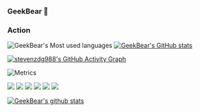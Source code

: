 ### GeekBear 👋

<!--
**stevenzdg988/stevenzdg988** is a ✨ _special_ ✨ repository because its `README.md` (this file) appears on your GitHub profile.

Here are some ideas to get you started:

- 🔭 I’m currently working on ...
- 🌱 I’m currently learning ...
- 👯 I’m looking to collaborate on ...
- 🤔 I’m looking for help with ...
- 💬 Ask me about ...
- 📫 How to reach me: ...
- 😄 Pronouns: ...
- ⚡ Fun fact: ...
-->
### Action
![GeekBear's Most used languages](https://github-readme-stats.vercel.app/api/top-langs/?username=stevenzdg988&layout=compact&show_icons=true&theme=dark) [![GeekBear's GitHub stats](https://github-readme-stats.vercel.app/api?username=stevenzdg988&show_icons=true&theme=merko)](https://github.com/stevenzdg988/github-readme-stats)


[![stevenzdg988's GitHub Activity Graph](https://activity-graph.herokuapp.com/graph?username=stevenzdg988&theme=xcode)](https://github.com/stevenzdg988)

![Metrics](https://metrics.lecoq.io/stevenzdg988?template=classic&config.timezone=Asia%2FShanghai)

![](https://img.shields.io/badge/-C-E34F26?style=flat-square&logo=c&logoColor=white)
![](https://img.shields.io/badge/-C++-1572B6?style=flat-square&logo=c++&logoColor=white)
![](https://img.shields.io/badge/-Python-oringe?style=flat-square&logo=python&logoColor=white)
![](https://img.shields.io/badge/-HTML5-FF4F26?style=flat-square&logo=html5&logoColor=white)
![](https://img.shields.io/badge/-CSS3-8572B6?style=flat-square&logo=css3&logoColor=white)
![](https://img.shields.io/badge/-JavaScript-pink?style=flat-square&logo=javascript&logoColor=white)

[![GeekBear's github stats](https://github-readme-stats.vercel.app/api?username=stevenzdg988)](https://github.com/anuraghazra/github-readme-stats)
